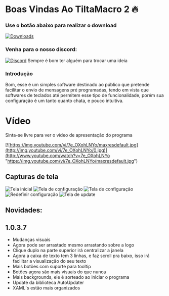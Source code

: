 # Boas Vindas Ao TiltaMacro 2 :fire:
### Use o botão abaixo para realizar o download
[![Downloads](https://img.shields.io/github/downloads/Hyper1025/Tilta-Macro-2/total.svg)](https://github.com/Hyper1025/Tilta-Macro-2/releases/latest)

### Venha para o nosso discord:
[![Discord](https://discordapp.com/api/guilds/496332084177141763/widget.png)](https://discord.gg/cAy4pqk) Sempre é bom ter alguém para trocar uma ideia

### Introdução
Bom, esse é um simples software destinado ao público que pretende facilitar o envio de mensagens pré programadas, tendo em vista que softwares de teclados até permitem esse tipo de funcionalidade, porém sua configuração é um tanto quanto chata, e pouco intuitiva.

# Vídeo
Sinta-se livre para ver o vídeo de apresentação do programa

 [![https://img.youtube.com/vi/7e_OXohLNYo/maxresdefault.jpg](http://img.youtube.com/vi/7e_OXohLNYo/0.jpg)](http://www.youtube.com/watch?v=7e_OXohLNYo "https://img.youtube.com/vi/7e_OXohLNYo/maxresdefault.jpg")

## Capturas de tela
![Tela inicial](https://i.imgur.com/MMWB9zK.jpg)
![Tela de configuração](https://i.imgur.com/9DJNE1f.jpg)
![Tela de configuração](https://i.imgur.com/a62N57i.jpg)
![Redefinir configuração](https://i.imgur.com/JcAuquR.jpg)
![Tela de update](https://i.imgur.com/MyFm6qu.jpg)
## Novidades:

## 1.0.3.7
- Mudanças visuais
- Agora pode ser arrastado mesmo arrastando sobre a logo
- Clique duplo na parte superior irá centralizar a janela
- Agora a caixa de texto tem 3 linhas, e faz scroll pra baixo, isso irá facilitar a visualização do seu texto
- Mais botões com suporte para tooltip
- Botões agora são mais visuais do que nunca
- Mais backgrounds, ele é sorteado ao iniciar o programa
- Update da biblioteca  AutoUpdater
- XAML`s estão mais organizados
